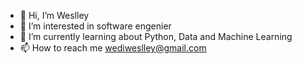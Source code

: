 - 👋 Hi, I’m Weslley
- 👀 I’m interested in software engenier
- 🌱 I’m currently learning about Python, Data and Machine Learning
- 📫 How to reach me wediweslley@gmail.com

<!---
wedi0/wedi0 is a ✨ special ✨ repository because its `README.md` (this file) appears on your GitHub profile.
You can click the Preview link to take a look at your changes.
--->
